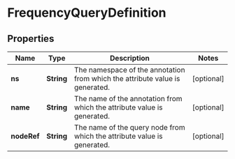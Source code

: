 

# FrequencyQueryDefinition

## Properties

Name | Type | Description | Notes
------------ | ------------- | ------------- | -------------
**ns** | **String** | The namespace of the annotation from which the attribute value is generated. |  [optional]
**name** | **String** | The name of the annotation from which the attribute value is generated. |  [optional]
**nodeRef** | **String** | The name of the query node from which the attribute value is generated. |  [optional]



